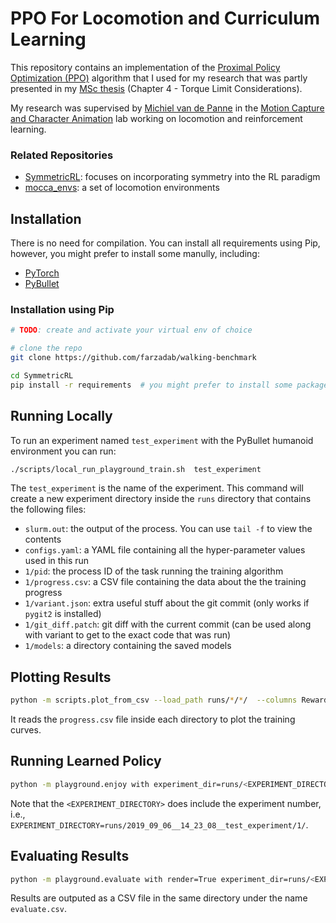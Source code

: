 # PPO For Locomotion and Curriculum Learning
This repository contains an implementation of the [Proximal Policy Optimization (PPO)](https://arxiv.org/abs/1707.06347) algorithm that I used for my research that was partly presented in my [MSc thesis](https://www.cs.ubc.ca/~farzadab/static/msc_thesis.pdf) (Chapter 4 - Torque Limit Considerations).

My research was supervised by [Michiel van de Panne](https://www.cs.ubc.ca/~van/) in the [Motion Capture and Character Animation](https://github.com/UBCMOCCA/) lab working on locomotion and reinforcement learning.

### Related Repositories
 - [SymmetricRL](https://github.com/UBCMOCCA/SymmetricRL/): focuses on incorporating symmetry into the RL paradigm
 - [mocca_envs](https://github.com/UBCMOCCA/mocca_envs/): a set of locomotion environments 

## Installation

There is no need for compilation. You can install all requirements using Pip, however, you might prefer to install some manully, including:
 - [PyTorch](https://pytorch.org/get-started/locally/)
 - [PyBullet](https://pybullet.org)


### Installation using Pip
```bash
# TODO: create and activate your virtual env of choice

# clone the repo
git clone https://github.com/farzadab/walking-benchmark

cd SymmetricRL
pip install -r requirements  # you might prefer to install some packages (including PyTorch) yourself
```


## Running Locally

To run an experiment named `test_experiment` with the PyBullet humanoid environment you can run:

```bash
./scripts/local_run_playground_train.sh  test_experiment
```

The `test_experiment` is the name of the experiment. This command will create a new experiment directory inside the `runs` directory that contains the following files:

- `slurm.out`: the output of the process. You can use `tail -f` to view the contents
- `configs.yaml`: a YAML file containing all the hyper-parameter values used in this run
- `1/pid`: the process ID of the task running the training algorithm
- `1/progress.csv`: a CSV file containing the data about the the training progress
- `1/variant.json`: extra useful stuff about the git commit (only works if `pygit2` is installed)
- `1/git_diff.patch`: git diff with the current commit (can be used along with variant to get to the exact code that was run)
- `1/models`: a directory containing the saved models

## Plotting Results
```bash
python -m scripts.plot_from_csv --load_path runs/*/*/  --columns RewardAverage RewardMax --name_regex '.*__([^\/]*)\/'  --smooth 2
```
It reads the `progress.csv` file inside each directory to plot the training curves.

## Running Learned Policy
```bash
python -m playground.enjoy with experiment_dir=runs/<EXPERIMENT_DIRECTORY>
```
Note that the `<EXPERIMENT_DIRECTORY>` does include the experiment number, i.e., `EXPERIMENT_DIRECTORY=runs/2019_09_06__14_23_08__test_experiment/1/`.

## Evaluating Results
```bash
python -m playground.evaluate with render=True experiment_dir=runs/<EXPERIMENT_DIRECTORY>
```
Results are outputed as a CSV file in the same directory under the name `evaluate.csv`.
